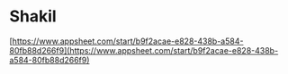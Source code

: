 # Shakil

[https://www.appsheet.com/start/b9f2acae-e828-438b-a584-80fb88d266f9](https://www.appsheet.com/start/b9f2acae-e828-438b-a584-80fb88d266f9)

